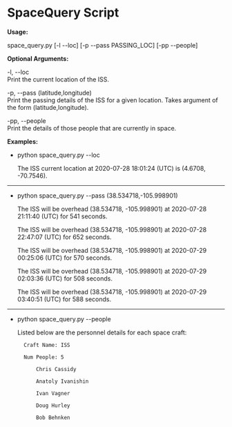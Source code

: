 # SpaceQuery Script

**Usage:** 

space_query.py [-l --loc] [-p --pass PASSING_LOC] [-pp --people]

**Optional Arguments:**

-l, --loc             
Print the current location of the ISS.

-p, --pass (latitude,longitude)          
Print the passing details of the ISS for a given location. Takes argument of the form (latitude,longitude).

-pp, --people         
Print the details of those people that are currently in space.

**Examples:**

* python space_query.py --loc

    The ISS current location at 2020-07-28 18:01:24 (UTC) is (4.6708, -70.7546).

---
* python space_query.py --pass (38.534718,-105.998901)

    The ISS will be overhead (38.534718, -105.998901) at 2020-07-28 21:11:40 (UTC) for 541 seconds.

    The ISS will be overhead (38.534718, -105.998901) at 2020-07-28 22:47:07 (UTC) for 652 seconds.

    The ISS will be overhead (38.534718, -105.998901) at 2020-07-29 00:25:06 (UTC) for 570 seconds.

    The ISS will be overhead (38.534718, -105.998901) at 2020-07-29 02:03:36 (UTC) for 508 seconds.

    The ISS will be overhead (38.534718, -105.998901) at 2020-07-29 03:40:51 (UTC) for 588 seconds.

---
* python space_query.py --people

    Listed below are the personnel details for each space craft:

        Craft Name: ISS

        Num People: 5

            Chris Cassidy
        
            Anatoly Ivanishin
        
            Ivan Vagner
        
            Doug Hurley
        
            Bob Behnken

